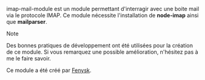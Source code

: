 imap-mail-module est un module permettant d'interragir avec une boite mail via le protocole IMAP.
Ce module nécessite l'installation de **node-imap** ainsi que **mailparser**.

> [!Note]
> Des bonnes pratiques de développement ont été utilisées pour la création de ce module.
> Si vous remarquez une possible amélioration, n'hésitez pas à me le faire savoir.

Ce module a été créé par [Fenysk](http://github.com/Fenysk).